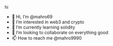 hi
- 👋 Hi, I’m @mahro69
- 👀 I’m interested in web3 and crypto
- 🌱 I’m currently learning solidity
- 💞️ I’m looking to collaborate on everything good
- 📫 How to reach me @mahro9990
  

<!---
mahro69/mahro69 is a ✨ special ✨ repository because its `README.md` (this file) appears on your GitHub profile.
You can click the Preview link to take a look at your changes.
--->
